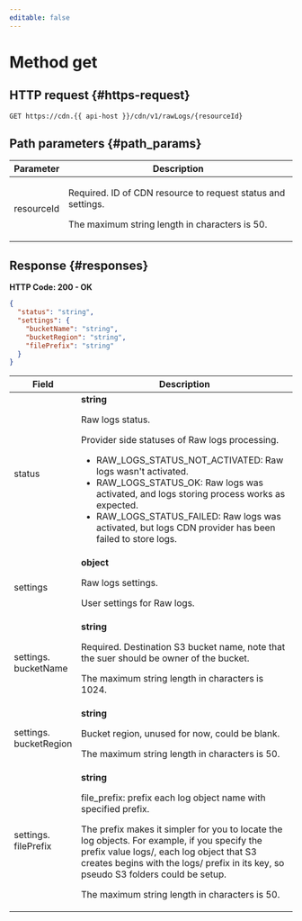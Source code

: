 ```yaml
---
editable: false
---
```


# Method get

 

 
## HTTP request {#https-request}
```
GET https://cdn.{{ api-host }}/cdn/v1/rawLogs/{resourceId}
```
 
## Path parameters {#path_params}
 
Parameter | Description
--- | ---
resourceId | <p>Required. ID of CDN resource to request status and settings.</p> <p>The maximum string length in characters is 50.</p> 
 
## Response {#responses}
**HTTP Code: 200 - OK**

```json 
{
  "status": "string",
  "settings": {
    "bucketName": "string",
    "bucketRegion": "string",
    "filePrefix": "string"
  }
}
```

 
Field | Description
--- | ---
status | **string**<br><p>Raw logs status.</p> <p>Provider side statuses of Raw logs processing.</p> <ul> <li>RAW_LOGS_STATUS_NOT_ACTIVATED: Raw logs wasn't activated.</li> <li>RAW_LOGS_STATUS_OK: Raw logs was activated, and logs storing process works as expected.</li> <li>RAW_LOGS_STATUS_FAILED: Raw logs was activated, but logs CDN provider has been failed to store logs.</li> </ul> 
settings | **object**<br><p>Raw logs settings.</p> <p>User settings for Raw logs.</p> 
settings.<br>bucketName | **string**<br><p>Required. Destination S3 bucket name, note that the suer should be owner of the bucket.</p> <p>The maximum string length in characters is 1024.</p> 
settings.<br>bucketRegion | **string**<br><p>Bucket region, unused for now, could be blank.</p> <p>The maximum string length in characters is 50.</p> 
settings.<br>filePrefix | **string**<br><p>file_prefix: prefix each log object name with specified prefix.</p> <p>The prefix makes it simpler for you to locate the log objects. For example, if you specify the prefix value logs/, each log object that S3 creates begins with the logs/ prefix in its key, so pseudo S3 folders could be setup.</p> <p>The maximum string length in characters is 50.</p> 